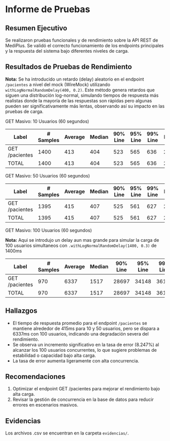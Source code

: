 # Informe de Pruebas

## Resumen Ejecutivo

Se realizaron pruebas funcionales y de rendimiento sobre la API REST de MediPlus. Se validó el correcto funcionamiento de los endpoints principales y la respuesta del sistema bajo diferentes niveles de carga.

## Resultados de Pruebas de Rendimiento

**Nota:** Se ha introducido un retardo (delay) aleatorio en el endpoint `/pacientes` a nivel del mock (WireMock) utilizando `withLogNormalRandomDelay(400, 0.2)`. Este método genera retardos que siguen una distribución log-normal, simulando tiempos de respuesta más realistas donde la mayoría de las respuestas son rápidas pero algunas pueden ser significativamente más lentas, observando así su impacto en las pruebas de carga.

GET Masivo: 10 Usuarios (60 segundos)

| Label         | # Samples | Average | Median | 90% Line | 95% Line | 99% Line | Min | Max | Error % | Throughput | Received KB/sec | Sent KB/sec |
|---------------|-----------|---------|--------|----------|----------|----------|-----|-----|---------|------------|----------------|------------|
| GET /pacientes | 1400      | 413     | 404    | 523      | 565      | 636      | 219 | 930 | 0.000%  | 23.15351   | 4.64           | 3.84       |
| TOTAL         | 1400      | 413     | 404    | 523      | 565      | 636      | 219 | 930 | 0.000%  | 23.15351   | 4.64           | 3.84       |


GET Masivo: 50 Usuarios (60 segundos)

| Label         | # Samples | Average | Median | 90% Line | 95% Line | 99% Line | Min | Max | Error % | Throughput | Received KB/sec | Sent KB/sec |
|---------------|-----------|---------|--------|----------|----------|----------|-----|-----|---------|------------|----------------|------------|
| GET /pacientes | 1395      | 415     | 407    | 525      | 561      | 627      | 217 | 721 | 0.000%  | 23.09297   | 4.62           | 3.83       |
| TOTAL         | 1395      | 415     | 407    | 525      | 561      | 627      | 217 | 721 | 0.000%  | 23.09297   | 4.62           | 3.83       |


GET Masivo: 100 Usuarios (60 segundos)

**Nota:** Aqui se introdujo un delay aun mas grande para simular la carga de 100 usuarios simultaneos con `.withLogNormalRandomDelay(1400, 0.3)` de 1400ms

| Label         | # Samples | Average | Median | 90% Line | 95% Line | 99% Line | Min | Max | Error % | Throughput | Received KB/sec | Sent KB/sec |
|---------------|-----------|---------|--------|----------|----------|----------|-----|-----|---------|------------|----------------|------------|
| GET /pacientes | 970       | 6337    | 1517   | 28697    | 34148    | 36140    | 600 | 36683 | 8.247%  | 14.18958   | 4.97           | 2.16       |
| TOTAL         | 970       | 6337    | 1517   | 28697    | 34148    | 36140    | 600 | 36683 | 8.247%  | 14.18958   | 4.97           | 2.16       |


## Hallazgos

- El tiempo de respuesta promedio para el endpoint `/pacientes` se mantiene alrededor de 415ms para 10 y 50 usuarios, pero se dispara a 6337ms con 100 usuarios, indicando una degradación severa del rendimiento.
- Se observa un incremento significativo en la tasa de error (8.247%) al alcanzar los 100 usuarios concurrentes, lo que sugiere problemas de estabilidad o capacidad bajo alta carga.
- La tasa de error aumenta ligeramente con alta concurrencia.

## Recomendaciones

1. Optimizar el endpoint GET /pacientes para mejorar el rendimiento bajo alta carga.
2. Revisar la gestión de concurrencia en la base de datos para reducir errores en escenarios masivos.

## Evidencias

Los archivos .csv se encuentran en la carpeta `evidencias/`.
